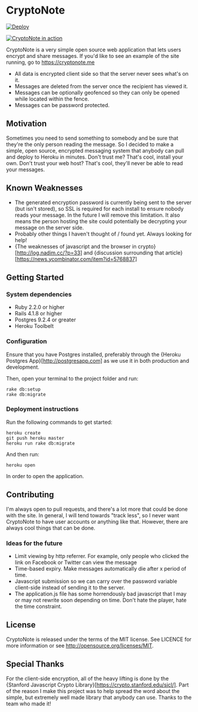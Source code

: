 # CryptoNote

[![Deploy](https://www.herokucdn.com/deploy/button.png)](https://heroku.com/deploy?template=https://github.com/alainmeier/cryptonote)

[![CryptoNote in action](https://dl.dropboxusercontent.com/u/640957/GitHub/cryptonote.png)](https://cryptonote.me)

CryptoNote is a very simple open source web application that lets users encrypt and share messages. If you'd like to see an example of the site running, go to https://cryptonote.me

* All data is encrypted client side so that the server never sees what's on it.
* Messages are deleted from the server once the recipient has viewed it.
* Messages can be optionally geofenced so they can only be opened while located within the fence.
* Messages can be password protected.

## Motivation

Sometimes you need to send something to somebody and be sure that they're the only person reading the message. So I decided to make a simple, open source, encrypted messaging system that anybody can pull and deploy to Heroku in minutes. Don't trust me? That's cool, install your own. Don't trust your web host? That's cool, they'll never be able to read your messages.

## Known Weaknesses

* The generated encryption password is currently being sent to the server (but isn't stored), so SSL is required for each install to ensure nobody reads your message. In the future I will remove this limitation. It also means the person hosting the site could potentially be decrypting your message on the server side.
* Probably other things I haven't thought of / found yet. Always looking for help!
* {The weaknesses of javascript and the browser in crypto}[http://log.nadim.cc/?p=33] and {discussion surrounding that article}[https://news.ycombinator.com/item?id=5768837]

## Getting Started

### System dependencies

- Ruby 2.2.0 or higher
- Rails 4.1.8 or higher
- Postgres 9.2.4 or greater
- Heroku Toolbelt

### Configuration

Ensure that you have Postgres installed, preferably through the {Heroku Postgres App}[http://postgresapp.com] as we use it in both production and development.

Then, open your terminal to the project folder and run:

```
rake db:setup
rake db:migrate
```

### Deployment instructions

Run the following commands to get started:

```
heroku create
git push heroku master
heroku run rake db:migrate
```

And then run:

```
heroku open
```
    
In order to open the application.

## Contributing

I'm always open to pull requests, and there's a lot more that could be done with the site. In general, I will tend towards "track less", so I never want CryptoNote to have user accounts or anything like that. However, there are always cool things that can be done.

### Ideas for the future

* Limit viewing by http referrer. For example, only people who clicked the link on Facebook or Twitter can view the message
* Time-based expiry. Make messages automatically die after x period of time.
* Javascript submission so we can carry over the password variable client-side instead of sending it to the server.
* The application.js file has some horrendously bad javascript that I may or may not rewrite soon depending on time. Don't hate the player, hate the time constraint. 

## License

CryptoNote is released under the terms of the MIT license. See LICENCE for more information or see http://opensource.org/licenses/MIT.

## Special Thanks

For the client-side encryption, all of the heavy lifting is done by the {Stanford Javascript Crypto Library}[https://crypto.stanford.edu/sjcl/]. Part of the reason I make this project was to help spread the word about the simple, but extremely well made library that anybody can use. Thanks to the team who made it!
